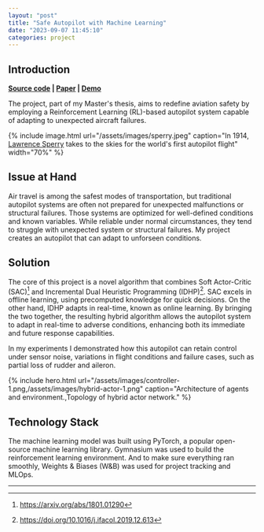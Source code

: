 ```yaml
---
layout: "post"
title: "Safe Autopilot with Machine Learning"
date: "2023-09-07 11:45:10"
categories: project
---
```


## Introduction
**[Source code](https://github.com/iamlucasvieira/HybridRL-FlightControl) | [Paper](https://repository.tudelft.nl/islandora/object/uuid%3A10f5fa68-f934-414a-9067-988f51f098cb?collection=education) | [Demo](https://youtu.be/7ZOf5KNVHAk)**

The project, part of my Master's thesis, aims to redefine aviation safety by employing a Reinforcement Learning (RL)-based autopilot system capable of adapting to unexpected aircraft failures.


{% include image.html url="/assets/images/sperry.jpeg" caption="In 1914, [Lawrence Sperry](https://www.historynet.com/lawrence-sperry-autopilot-inventor-and-aviation-innovator/) takes to the skies for the world's first autopilot flight" width="70%" %}


## Issue at Hand
Air travel is among the safest modes of transportation, but traditional autopilot systems are often not prepared for unexpected malfunctions or structural failures. Those systems are optimized for well-defined conditions and known variables. While reliable under normal circumstances, they tend to struggle with unexpected system or structural failures.  My  project creates an autopilot that can adapt to unforseen conditions.



## Solution
The core of this project is a novel algorithm that combines Soft Actor-Critic (SAC)[^2] and Incremental Dual Heuristic Programming (IDHP)[^3]. SAC excels in offline learning, using precomputed knowledge for quick decisions. On the other hand, IDHP adapts in real-time, known as online learning. By bringing the two together, the resulting hybrid algorithm allows the autopilot system to adapt in real-time to adverse conditions, enhancing both its immediate and future response capabilities.

In my experiments I demonstrated how this autopilot can retain control under sensor noise, variations in flight conditions and failure cases, such as partial loss of rudder and aileron.

{% include hero.html url="/assets/images/controller-1.png,/assets/images/hybrid-actor-1.png" caption="Architecture of agents and environment.,Topology of hybrid actor network." %}

## Technology Stack
The machine learning model was built using PyTorch, a popular open-source machine learning library. Gymnasium was used to build the reinforcement learning environment. And to make sure everything ran smoothly, Weights & Biases (W&B) was used for project tracking and MLOps.

---
[^1]: 
[^2]: https://arxiv.org/abs/1801.01290
[^3]: https://doi.org/10.1016/j.ifacol.2019.12.613
